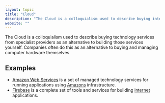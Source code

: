 ```yaml
---
layout: topic
title: "Cloud"
description: "The Cloud is a colloquialism used to describe buying internet technology services from specialist providers as an alternative to building those services yourself."
website: ""
---
```


The Cloud is a colloquialism used to describe buying technology services from specialist providers as an alternative to building those services yourself. Companies often do this as an alternative to buying and managing computer hardware themselves.

## Examples
- [Amazon Web Services](https://aws.amazon.com/) is a set of managed technology services for running applications using [Amazons](https://amazon.com) infrastructure.
- [Firebase](firebase) is a complete set of tools and services for building [internet](internet) applications.

